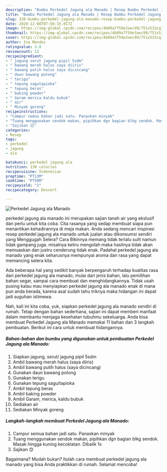 ```yaml
---
description: "Bumbu Perkedel Jagung ala Manado | Resep Bumbu Perkedel Jagung ala Manado Yang Paling Enak"
title: "Bumbu Perkedel Jagung ala Manado | Resep Bumbu Perkedel Jagung ala Manado Yang Paling Enak"
slug: 320-bumbu-perkedel-jagung-ala-manado-resep-bumbu-perkedel-jagung-ala-manado-yang-paling-enak
date: 2020-12-08T07:58:15.017Z
image: https://img-global.cpcdn.com/recipes/4b09a7f59e3aec99/751x532cq70/perkedel-jagung-ala-manado-foto-resep-utama.jpg
thumbnail: https://img-global.cpcdn.com/recipes/4b09a7f59e3aec99/751x532cq70/perkedel-jagung-ala-manado-foto-resep-utama.jpg
cover: https://img-global.cpcdn.com/recipes/4b09a7f59e3aec99/751x532cq70/perkedel-jagung-ala-manado-foto-resep-utama.jpg
author: Ina Mendez
ratingvalue: 3.8
reviewcount: 12
recipeingredient:
- " jagung serut jagung pipil 5sdm"
- " bawang merah halus saya diiris"
- " bawang putih halus saya dicincang"
- " daun bawang potong"
- " terigu"
- " tepung sagutapioka"
- " tepung beras"
- " baking powder"
- " Garam merica kaldu bubuk"
- " air"
- " Minyak goreng"
recipeinstructions:
- "Campur semua bahan jadi satu. Panaskan minyak"
- "Tuang menggunakan sendok makan, pipihkan dgn bagian blkg sendok. Masak hingga kuning kecoklatan. Dibalik 1x"
- "Sajikan 😊"
categories:
- Resep
tags:
- perkedel
- jagung
- ala

katakunci: perkedel jagung ala 
nutrition: 130 calories
recipecuisine: Indonesian
preptime: "PT13M"
cooktime: "PT50M"
recipeyield: "2"
recipecategory: Dessert

---
```



![Perkedel Jagung ala Manado](https://img-global.cpcdn.com/recipes/4b09a7f59e3aec99/751x532cq70/perkedel-jagung-ala-manado-foto-resep-utama.jpg)


perkedel jagung ala manado ini merupakan sajian tanah air yang ekslusif dan perlu untuk kita coba. Cita rasanya yang sedap membuat siapa pun menantikan kehadirannya di meja makan.
Anda sedang mencari inspirasi resep perkedel jagung ala manado untuk jualan atau dikonsumsi sendiri yang Menggugah Selera? Cara Bikinnya memang tidak terlalu sulit namun tidak gampang juga. misalnya keliru mengolah maka hasilnya tidak akan memuaskan dan justru cenderung tidak enak. Padahal perkedel jagung ala manado yang enak seharusnya mempunyai aroma dan rasa yang dapat memancing selera kita.

Ada beberapa hal yang sedikit banyak berpengaruh terhadap kualitas rasa dari perkedel jagung ala manado, mulai dari jenis bahan, lalu pemilihan bahan segar, sampai cara membuat dan menghidangkannya. Tidak usah pusing kalau mau menyiapkan perkedel jagung ala manado enak di mana pun anda berada, karena asal sudah tahu triknya maka hidangan ini dapat jadi suguhan istimewa.




Nah, kali ini kita coba, yuk, siapkan perkedel jagung ala manado sendiri di rumah. Tetap dengan bahan sederhana, sajian ini dapat memberi manfaat dalam membantu menjaga kesehatan tubuhmu sekeluarga. Anda bisa membuat Perkedel Jagung ala Manado memakai 11 bahan dan 3 langkah pembuatan. Berikut ini cara untuk membuat hidangannya.

<!--inarticleads1-->

##### Bahan-bahan dan bumbu yang digunakan untuk pembuatan Perkedel Jagung ala Manado:

1. Siapkan  jagung, serut/ jagung pipil 5sdm
1. Ambil  bawang merah halus (saya diiris)
1. Ambil  bawang putih halus (saya dicincang)
1. Gunakan  daun bawang potong
1. Gunakan  terigu
1. Gunakan  tepung sagu/tapioka
1. Ambil  tepung beras
1. Ambil  baking powder
1. Ambil  Garam, merica, kaldu bubuk
1. Sediakan  air
1. Sediakan  Minyak goreng




<!--inarticleads2-->

##### Langkah-langkah membuat Perkedel Jagung ala Manado:

1. Campur semua bahan jadi satu. Panaskan minyak
1. Tuang menggunakan sendok makan, pipihkan dgn bagian blkg sendok. Masak hingga kuning kecoklatan. Dibalik 1x
1. Sajikan 😊




Bagaimana? Mudah bukan? Itulah cara membuat perkedel jagung ala manado yang bisa Anda praktikkan di rumah. Selamat mencoba!

